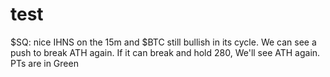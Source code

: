 # test
$SQ: nice IHNS on the 15m and $BTC still bullish in its cycle. We can see a push to break ATH again. If it can break and hold 280, We'll see ATH again. PTs are in Green

